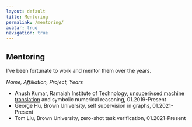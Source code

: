 ```yaml
---
layout: default
title: Mentoring
permalink: /mentoring/
avatar: true
navigation: true
---
```


## Mentoring
I've been fortunate to work and mentor them over the years.

*Name, Affiliation, Project, Years*
- Anush Kumar, Ramaiah Institute of Technology, [unsuperivsed machine translation](/assets/papers/kumar-ranlp19.pdf) and symbolic numerical reasoning, 01.2019-Present
- George Hu, Brown University, self supervision in graphs, 01.2021-Present
- Tom Liu, Brown University, zero-shot task verification, 01.2021-Present
